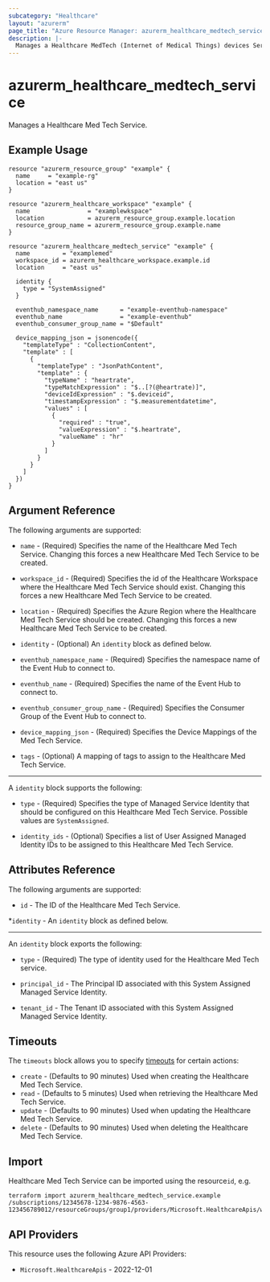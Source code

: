 ```yaml
---
subcategory: "Healthcare"
layout: "azurerm"
page_title: "Azure Resource Manager: azurerm_healthcare_medtech_service"
description: |-
  Manages a Healthcare MedTech (Internet of Medical Things) devices Service.
---
```


# azurerm_healthcare_medtech_service

Manages a Healthcare Med Tech Service.

## Example Usage

```hcl
resource "azurerm_resource_group" "example" {
  name     = "example-rg"
  location = "east us"
}

resource "azurerm_healthcare_workspace" "example" {
  name                = "examplewkspace"
  location            = azurerm_resource_group.example.location
  resource_group_name = azurerm_resource_group.example.name
}

resource "azurerm_healthcare_medtech_service" "example" {
  name         = "examplemed"
  workspace_id = azurerm_healthcare_workspace.example.id
  location     = "east us"

  identity {
    type = "SystemAssigned"
  }

  eventhub_namespace_name      = "example-eventhub-namespace"
  eventhub_name                = "example-eventhub"
  eventhub_consumer_group_name = "$Default"

  device_mapping_json = jsonencode({
    "templateType" : "CollectionContent",
    "template" : [
      {
        "templateType" : "JsonPathContent",
        "template" : {
          "typeName" : "heartrate",
          "typeMatchExpression" : "$..[?(@heartrate)]",
          "deviceIdExpression" : "$.deviceid",
          "timestampExpression" : "$.measurementdatetime",
          "values" : [
            {
              "required" : "true",
              "valueExpression" : "$.heartrate",
              "valueName" : "hr"
            }
          ]
        }
      }
    ]
  })
}
```

## Argument Reference

The following arguments are supported:

* `name` - (Required) Specifies the name of the Healthcare Med Tech Service. Changing this forces a new Healthcare Med Tech Service to be created.

* `workspace_id` - (Required) Specifies the id of the Healthcare Workspace where the Healthcare Med Tech Service should exist. Changing this forces a new Healthcare Med Tech Service to be created.

* `location` - (Required) Specifies the Azure Region where the Healthcare Med Tech Service should be created. Changing this forces a new Healthcare Med Tech Service to be created.

* `identity` - (Optional) An `identity` block as defined below.

* `eventhub_namespace_name` - (Required) Specifies the namespace name of the Event Hub to connect to.

* `eventhub_name` - (Required) Specifies the name of the Event Hub to connect to.

* `eventhub_consumer_group_name` - (Required) Specifies the Consumer Group of the Event Hub to connect to.

* `device_mapping_json` - (Required) Specifies the Device Mappings of the Med Tech Service.

* `tags` - (Optional) A mapping of tags to assign to the Healthcare Med Tech Service.

---
A `identity` block supports the following:

* `type` - (Required) Specifies the type of Managed Service Identity that should be configured on this Healthcare Med Tech Service. Possible values are `SystemAssigned`.

* `identity_ids` - (Optional) Specifies a list of User Assigned Managed Identity IDs to be assigned to this Healthcare Med Tech Service.

## Attributes Reference

The following arguments are supported:

* `id` - The ID of the Healthcare Med Tech Service.

*`identity` - An `identity` block as defined below.

---
An `identity` block exports the following:

* `type` - (Required) The type of identity used for the Healthcare Med Tech service.

* `principal_id` - The Principal ID associated with this System Assigned Managed Service Identity.

* `tenant_id` - The Tenant ID associated with this System Assigned Managed Service Identity.

## Timeouts

The `timeouts` block allows you to specify [timeouts](https://developer.hashicorp.com/terraform/language/resources/configure#define-operation-timeouts) for certain actions:

* `create` - (Defaults to 90 minutes) Used when creating the Healthcare Med Tech Service.
* `read` - (Defaults to 5 minutes) Used when retrieving the Healthcare Med Tech Service.
* `update` - (Defaults to 90 minutes) Used when updating the Healthcare Med Tech Service.
* `delete` - (Defaults to 90 minutes) Used when deleting the Healthcare Med Tech Service.

## Import

Healthcare Med Tech Service can be imported using the resource`id`, e.g.

```shell
terraform import azurerm_healthcare_medtech_service.example /subscriptions/12345678-1234-9876-4563-123456789012/resourceGroups/group1/providers/Microsoft.HealthcareApis/workspaces/workspace1/iotConnectors/iotconnector1
```

## API Providers
<!-- This section is generated, changes will be overwritten -->
This resource uses the following Azure API Providers:

* `Microsoft.HealthcareApis` - 2022-12-01
